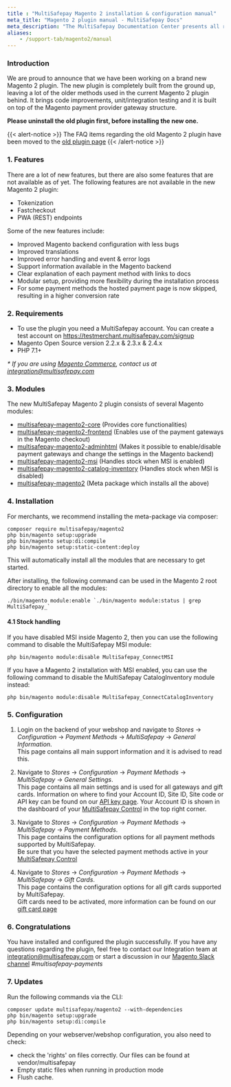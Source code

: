 ```yaml
---
title : "MultiSafepay Magento 2 installation & configuration manual"
meta_title: "Magento 2 plugin manual - MultiSafepay Docs"
meta_description: "The MultiSafepay Documentation Center presents all relevant information about our Plugins and API. You can also find support pages for payment methods, tools and general questions as well as the contact details of our Support and Integration Teams."
aliases:
    - /support-tab/magento2/manual
---
```


### Introduction
We are proud to announce that we have been working on a brand new Magento 2 plugin. 
The new plugin is completely built from the ground up, leaving a lot of the older methods used in the current Magento 2 plugin behind.
It brings code improvements, unit/integration testing and it is built on top of the Magento payment provider gateway structure.

**Please uninstall the old plugin first, before installing the new one.**

{{< alert-notice >}}
The FAQ items regarding the old Magento 2 plugin have been moved to the [old plugin page](https://docs.multisafepay.com/integrations/plugins/magento2/old/) 
{{< /alert-notice >}}

### 1. Features
There are a lot of new features, but there are also some features that are not available as of yet.
The following features are not available in the new Magento 2 plugin:

* Tokenization
* Fastcheckout
* PWA (REST) endpoints

Some of the new features include:

* Improved Magento backend configuration with less bugs
* Improved translations
* Improved error handling and event & error logs
* Support information available in the Magento backend
* Clear explanation of each payment method with links to docs
* Modular setup, providing more flexibility during the installation process
* For some payment methods the hosted payment page is now skipped, resulting in a higher conversion rate

### 2. Requirements
- To use the plugin you need a MultiSafepay account. You can create a test account on https://testmerchant.multisafepay.com/signup
- Magento Open Source version 2.2.x & 2.3.x & 2.4.x
- PHP 7.1+

_* If you are using [Magento Commerce](https://magento.com/products/magento-commerce), contact us at <integration@multisafepay.com>_

### 3. Modules
The new MultiSafepay Magento 2 plugin consists of several Magento modules:

* [multisafepay-magento2-core](https://github.com/MultiSafepay/magento2-core) (Provides core functionalities)
* [multisafepay-magento2-frontend](https://github.com/MultiSafepay/magento2-frontend) (Enables use of the payment gateways in the Magento checkout)
* [multisafepay-magento2-adminhtml](https://github.com/MultiSafepay/magento2-adminhtml) (Makes it possible to enable/disable payment gateways and change the settings in the Magento backend)
* [multisafepay-magento2-msi](https://github.com/MultiSafepay/magento2-msi) (Handles stock when MSI is enabled)
* [multisafepay-magento2-catalog-inventory](https://github.com/MultiSafepay/magento2-catalog-inventory) (Handles stock when MSI is disabled)
* [multisafepay-magento2](https://github.com/MultiSafepay/magento2) (Meta package which installs all the above)

### 4. Installation
For merchants, we recommend installing the meta-package via composer:

```shell
composer require multisafepay/magento2
php bin/magento setup:upgrade
php bin/magento setup:di:compile
php bin/magento setup:static-content:deploy
```

This will automatically install all the modules that are necessary to get started.

After installing, the following command can be used in the Magento 2 root directory to enable all the modules:
```shell
./bin/magento module:enable `./bin/magento module:status | grep MultiSafepay_`
```

#### 4.1 Stock handling

If you have disabled MSI inside Magento 2, then you can use the following command to disable the MultiSafepay MSI module:
```shell
php bin/magento module:disable MultiSafepay_ConnectMSI
```

If you have a Magento 2 installation with MSI enabled, you can use the following command to disable the MultiSafepay CatalogInventory module instead:
```shell
php bin/magento module:disable MultiSafepay_ConnectCatalogInventory
```

### 5. Configuration
1. Login on the backend of your webshop and navigate to _Stores_ -> _Configuration_ -> _Payment Methods_ -> _MultiSafepay_ -> _General Information_.  
This page contains all main support information and it is advised to read this.

2. Navigate to _Stores_ -> _Configuration_ -> _Payment Methods_ -> _MultiSafepay_ -> _General Settings_.   
This page contains all main settings and is used for all gateways and gift cards.
Information on where to find your Account ID, Site ID, Site code or API key can be found on our [API key page](/tools/multisafepay-control/get-your-api-key).
Your Account ID is shown in the dashboard of your [MultiSafepay Control](https://merchant.multisafepay.com/) in the top right corner.

2. Navigate to _Stores_ -> _Configuration_ -> _Payment Methods_ -> _MultiSafepay_ -> _Payment Methods_.   
This page contains the configuration options for all payment methods supported by MultiSafepay.  
Be sure that you have the selected payment methods active in your [MultiSafepay Control](https://merchant.multisafepay.com)

3. Navigate to _Stores_ -> _Configuration_ -> _Payment Methods_ -> _MultiSafepay_ -> _Gift Cards_.  
This page contains the configuration options for all gift cards supported by MultiSafepay.  
Gift cards need to be activated, more information can be found on our [gift card page](/payment-methods/prepaid-cards/gift-cards)

### 6. Congratulations
You have installed and configured the plugin successfully. If you have any questions regarding the plugin, feel free to contact our Integration team at <integration@multisafepay.com> or start a discussion in our [Magento Slack channel](https://magentocommeng.slack.com) _#multisafepay-payments_

### 7. Updates 
Run the following commands via the CLI:
```shell
composer update multisafepay/magento2 --with-dependencies
php bin/magento setup:upgrade
php bin/magento setup:di:compile
```

Depending on your webserver/webshop configuration, you also need to check:
- check the 'rights' on files correctly. Our files can be found at vendor/multisafepay
- Empty static files when running in production mode
- Flush cache.
